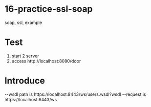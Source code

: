 # 16-practice-ssl-soap
soap, ssl, example

# Test
1. start 2 server
2. access http://localhost:8080/door

# Introduce
--wsdl path is https://localhost:8443/ws/users.wsdl?wsdl
--request is https://localhost:8443/ws